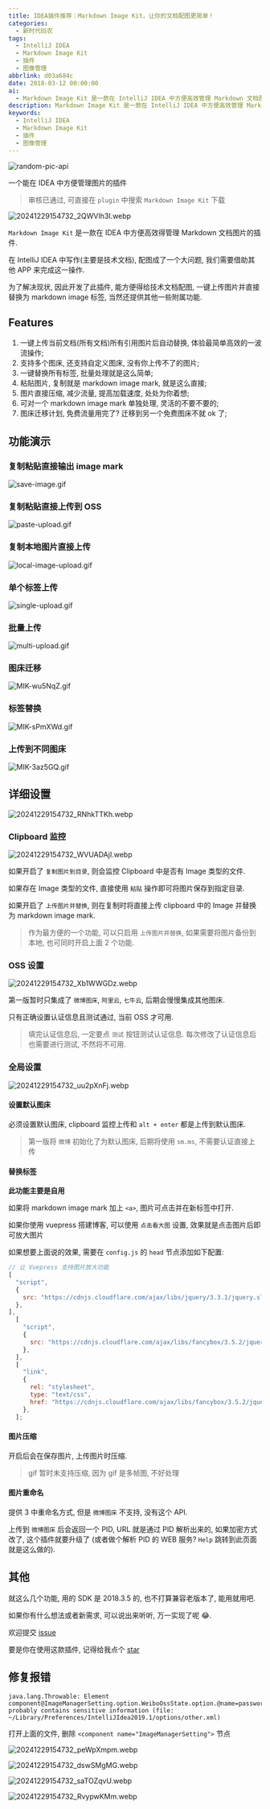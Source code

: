 ```yaml
---
title: IDEA插件推荐：Markdown Image Kit，让你的文档配图更简单！
categories:
  - 新时代码农
tags:
  - IntelliJ IDEA
  - Markdown Image Kit
  - 插件
  - 图像管理
abbrlink: d03a684c
date: 2018-03-12 00:00:00
ai:
  - Markdown Image Kit 是一款在 IntelliJ IDEA 中方便高效管理 Markdown 文档图片的插件。它支持一键上传当前文档所有引用图片后自动替换、多个图床选择、图片直接压缩等功能，并提供详细的设置选项来满足用户的不同需求。
description: Markdown Image Kit 是一款在 IntelliJ IDEA 中方便高效管理 Markdown 文档图片的插件。它支持一键上传当前文档所有引用图片后自动替换、多个图床选择、图片直接压缩等功能，并提供详细的设置选项来满足用户的不同需求。
keywords:
  - IntelliJ IDEA
  - Markdown Image Kit
  - 插件
  - 图像管理
---
```


<!-- markdownlint-disable-next-line MD033 -->
<meta name="referrer" content="no-referrer"/>

![random-pic-api](https://api.dong4j.ink:1024/cover)

一个能在 IDEA 中方便管理图片的插件

> 审核已通过, 可直接在 `plugin` 中搜索 `Markdown Image Kit` 下载

![20241229154732_2QWVIh3I.webp](./markdown-image-kit/20241229154732_2QWVIh3I.webp)

`Markdown Image Kit` 是一款在 IDEA 中方便高效得管理 Markdown 文档图片的插件.

在 IntelliJ IDEA 中写作(主要是技术文档), 配图成了一个大问题, 我们需要借助其他 APP 来完成这一操作.

为了解决现状, 因此开发了此插件, 能方便得给技术文档配图, 一键上传图片并直接替换为 markdown image 标签, 当然还提供其他一些附属功能.

## Features

1. 一键上传当前文档(所有文档)所有引用图片后自动替换, 体验最简单高效的一波流操作;
2. 支持多个图床, 还支持自定义图床, 没有你上传不了的图片;
3. 一键替换所有标签, 批量处理就是这么简单;
4. 粘贴图片, 复制就是 markdown image mark, 就是这么直接;
5. 图片直接压缩, 减少流量, 提高加载速度, 处处为你着想;
6. 可对一个 markdown image mark 单独处理, 灵活的不要不要的;
7. 图床迁移计划, 免费流量用完了? 迁移到另一个免费图床不就 ok 了;

## 功能演示

### 复制粘贴直接输出 image mark

![save-image.gif](./markdown-image-kit/save-image.gif)

### 复制粘贴直接上传到 OSS

![paste-upload.gif](./markdown-image-kit/paste-upload.gif)

### 复制本地图片直接上传

![local-image-upload.gif](./markdown-image-kit/local-image-upload.gif)

### 单个标签上传

![single-upload.gif](./markdown-image-kit/single-upload.gif)

### 批量上传

![multi-upload.gif](./markdown-image-kit/multi-upload.gif)

### 图床迁移

![MIK-wu5NqZ.gif](./markdown-image-kit/MIK-wu5NqZ.gif)

### 标签替换

![MIK-sPmXWd.gif](./markdown-image-kit/MIK-sPmXWd.gif)

### 上传到不同图床

![MIK-3az5GQ.gif](./markdown-image-kit/MIK-3az5GQ.gif)

## 详细设置

![20241229154732_RNhkTTKh.webp](./markdown-image-kit/20241229154732_RNhkTTKh.webp)

### Clipboard 监控

![20241229154732_WVUADAjI.webp](./markdown-image-kit/20241229154732_WVUADAjI.webp)

如果开启了 `复制图片到目录`, 则会监控 Clipboard 中是否有 Image 类型的文件.

如果存在 Image 类型的文件, 直接使用 `粘贴` 操作即可将图片保存到指定目录.

如果开启了 `上传图片并替换`, 则在复制时将直接上传 clipboard 中的 Image 并替换为 markdown image mark.

> 作为最方便的一个功能, 可以只启用 `上传图片并替换`, 如果需要将图片备份到本地, 也可同时开启上面 2 个功能.

### OSS 设置

![20241229154732_Xb1WWGDz.webp](./markdown-image-kit/20241229154732_Xb1WWGDz.webp)

第一版暂时只集成了 `微博图床`, `阿里云`, `七牛云`, 后期会慢慢集成其他图床.

只有正确设置认证信息且测试通过, 当前 OSS 才可用.

> 填完认证信息后, 一定要点 `测试` 按钮测试认证信息.
> 每次修改了认证信息后也需要进行测试, 不然将不可用.

### 全局设置

![20241229154732_uu2pXnFj.webp](./markdown-image-kit/20241229154732_uu2pXnFj.webp)

#### 设置默认图床

必须设置默认图床, clipboard 监控上传和 `alt + enter` 都是上传到默认图床.

> 第一版将 `微博` 初始化了为默认图床, 后期将使用 `sm.ms`, 不需要认证直接上传

#### 替换标签

**此功能主要是自用**

如果将 markdown image mark 加上 `<a>`, 图片可点击并在新标签中打开.

如果你使用 vuepress 搭建博客, 可以使用 `点击看大图` 设置, 效果就是点击图片后即可放大图片

如果想要上面说的效果, 需要在 `config.js` 的 `head` 节点添加如下配置:

```javascript
// 让 Vuepress 支持图片放大功能
[
  "script",
  {
    src: "https://cdnjs.cloudflare.com/ajax/libs/jquery/3.3.1/jquery.slim.min.js",
  },
],
  [
    "script",
    {
      src: "https://cdnjs.cloudflare.com/ajax/libs/fancybox/3.5.2/jquery.fancybox.min.js",
    },
  ],
  [
    "link",
    {
      rel: "stylesheet",
      type: "text/css",
      href: "https://cdnjs.cloudflare.com/ajax/libs/fancybox/3.5.2/jquery.fancybox.min.css",
    },
  ];
```

#### 图片压缩

开启后会在保存图片, 上传图片时压缩.

> gif 暂时未支持压缩, 因为 gif 是多帧图, 不好处理

#### 图片重命名

提供 3 中重命名方式, 但是 `微博图床` 不支持, 没有这个 API.

上传到 `微博图床` 后会返回一个 PID, URL 就是通过 PID 解析出来的,
如果加密方式改了, 这个插件就要升级了 (或者做个解析 PID 的 WEB 服务? `Help` 跳转到此页面就是这么做的).

## 其他

就这么几个功能, 用的 SDK 是 2018.3.5 的, 也不打算兼容老版本了, 能用就用吧.

如果你有什么想法或者新需求, 可以说出来听听, 万一实现了呢 😂.

欢迎提交 [issue](https://github.com/dong4j/markdown-image-kit/issues)

要是你在使用这款插件, 记得给我点个 [star](https://github.com/dong4j/markdown-image-kit)

## 修复报错

```
java.lang.Throwable: Element component@ImageManagerSetting.option.WeiboOssState.option.@name=password probably contains sensitive information (file: ~/Library/Preferences/IntelliJIdea2019.1/options/other.xml)
```

打开上面的文件, 删除 `<component name="ImageManagerSetting">` 节点

![20241229154732_peWpXmpm.webp](./markdown-image-kit/20241229154732_peWpXmpm.webp)

![20241229154732_dswSMgMG.webp](./markdown-image-kit/20241229154732_dswSMgMG.webp)

![20241229154732_saTOZqvU.webp](./markdown-image-kit/20241229154732_saTOZqvU.webp)

![20241229154732_RvypwKMm.webp](./markdown-image-kit/20241229154732_RvypwKMm.webp)
